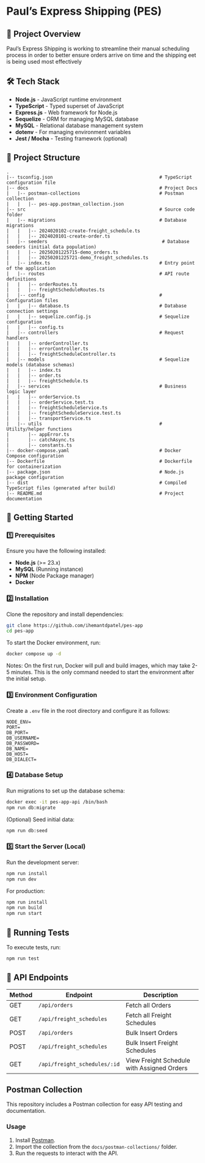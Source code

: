 # Paul’s Express Shipping (PES)

## 📌 Project Overview
Paul’s Express Shipping is working to streamline their manual scheduling process in order to better ensure orders arrive on time and the shipping eet is being used
most effectively

## 🛠 Tech Stack
- **Node.js** - JavaScript runtime environment
- **TypeScript** - Typed superset of JavaScript
- **Express.js** - Web framework for Node.js
- **Sequelize** - ORM for managing MySQL database
- **MySQL** - Relational database management system
- **dotenv** - For managing environment variables
- **Jest / Mocha** - Testing framework (optional)

## 📁 Project Structure
```
.
|-- tsconfig.json                                       # TypeScript configuration file
|-- docs                                                # Project Docs
|   |-- postman-collections                             # Postman collection
|   |   |-- pes-app.postman_collection.json
|-- src                                                 # Source code folder
|   |-- migrations                                      # Database migrations
|   |   |-- 2024020102-create-freight_schedule.ts
|   |   |-- 2024020101-create-order.ts
|   |-- seeders                                          # Database seeders (initial data population)
|   |   |-- 20250201225715-demo_orders.ts
|   |   |-- 20250201225721-demo_freight_schedules.ts
|   |-- index.ts                                        # Entry point of the application
|   |-- routes                                          # API route definitions
|   |   |-- orderRoutes.ts
|   |   |-- freightScheduleRoutes.ts
|   |-- config                                          # Configuration files
|   |   |-- database.ts                                 # Database connection settings
|   |   |-- sequelize.config.js                         # Sequelize configuration
|   |   |-- config.ts
|   |-- controllers                                     # Request handlers
|   |   |-- orderController.ts
|   |   |-- errorController.ts
|   |   |-- freightScheduleController.ts
|   |-- models                                          # Sequelize models (database schemas)
|   |   |-- index.ts
|   |   |-- order.ts
|   |   |-- freightSchedule.ts
|   |-- services                                        # Business logic layer
|   |   |-- orderService.ts
|   |   |-- orderService.test.ts
|   |   |-- freightScheduleService.ts
|   |   |-- freightScheduleService.test.ts
|   |   |-- transportService.ts
|   |-- utils                                           # Utility/helper functions
|       |-- appError.ts
|       |-- catchAsync.ts
|       |-- constants.ts
|-- docker-compose.yaml                                 # Docker Compose configuration
|-- Dockerfile                                          # Dockerfile for containerization
|-- package.json                                        # Node.js package configuration
|-- dist                                                # Compiled TypeScript files (generated after build)
|-- README.md                                           # Project documentation
```

## 🚀 Getting Started

### 1️⃣ Prerequisites
Ensure you have the following installed:
- **Node.js** (>= 23.x)
- **MySQL** (Running instance)
- **NPM** (Node Package manager)
- **Docker**

### 2️⃣ Installation
Clone the repository and install dependencies:
```sh
git clone https://github.com/ihemantdpatel/pes-app
cd pes-app
```
To start the Docker environment, run:
```sh
docker compose up -d
```
Notes:
On the first run, Docker will pull and build images, which may take 2-5 minutes.
This is the only command needed to start the environment after the initial setup.

### 3️⃣ Environment Configuration
Create a `.env` file in the root directory and configure it as follows:
```
NODE_ENV=
PORT=
DB_PORT=
DB_USERNAME=
DB_PASSWORD=
DB_NAME=
DB_HOST=
DB_DIALECT=
```



### 4️⃣ Database Setup
Run migrations to set up the database schema:
```sh
docker exec -it pes-app-api /bin/bash
npm run db:migrate
```
(Optional) Seed initial data:
```sh
npm run db:seed
```

### 5️⃣ Start the Server (Local)
Run the development server:
```sh
npm run install
npm run dev
```
For production:
```sh
npm run install
npm run build
npm run start
```

## 🧪 Running Tests
To execute tests, run:
```sh
npm run test
```

## 📜 API Endpoints
| Method | Endpoint | Description |
|--------|---------|-------------|
| GET | `/api/orders` | Fetch all Orders |
| GET | `/api/freight_schedules` | Fetch all Freight Schedules |
| POST | `/api/orders` | Bulk Insert Orders |
| POST | `/api/freight_schedules` | Bulk Insert Freight Schedules |
| GET | `/api/freight_schedules/:id` | View Freight Schedule with Assigned Orders |

## Postman Collection

This repository includes a Postman collection for easy API testing and documentation.

### Usage
1. Install [Postman](https://www.postman.com/downloads/).
2. Import the collection from the `docs/postman-collections/` folder.
3. Run the requests to interact with the API.